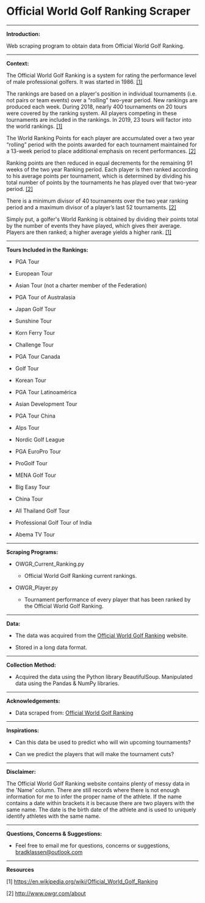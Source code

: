 # Official World Golf Ranking Scraper
***

**Introduction:**

Web scraping program to obtain data from Official World Golf Ranking.
***

**Context:**

The Official World Golf Ranking is a system for rating the performance level of male professional golfers. It was started in 1986. [[1]](https://en.wikipedia.org/wiki/Official_World_Golf_Ranking)

The rankings are based on a player's position in individual tournaments (i.e. not pairs or team events) over a "rolling" two-year period. New rankings are produced each week. During 2018, nearly 400 tournaments on 20 tours were covered by the ranking system. All players competing in these tournaments are included in the rankings. In 2019, 23 tours will factor into the world rankings. [[1]](https://en.wikipedia.org/wiki/Official_World_Golf_Ranking)

The World Ranking Points for each player are accumulated over a two year “rolling” period with the points awarded for each tournament maintained for a 13-week period to place additional emphasis on recent performances. [[2]](http://www.owgr.com/about)

Ranking points are then reduced in equal decrements for the remaining 91 weeks of the two year Ranking period. Each player is then ranked according to his average points per tournament, which is determined by dividing his total number of points by the tournaments he has played over that two-year period. [[2]](http://www.owgr.com/about)

There is a minimum divisor of 40 tournaments over the two year ranking period and a maximum divisor of a player’s last 52 tournaments. [[2]](http://www.owgr.com/about)

Simply put, a golfer's World Ranking is obtained by dividing their points total by the number of events they have played, which gives their average. Players are then ranked; a higher average yields a higher rank. [[1]](https://en.wikipedia.org/wiki/Official_World_Golf_Ranking)
***

**Tours Included in the Rankings:**

- PGA Tour

- European Tour

- Asian Tour (not a charter member of the Federation)

- PGA Tour of Australasia

- Japan Golf Tour

- Sunshine Tour

- Korn Ferry Tour

- Challenge Tour

- PGA Tour Canada

- Golf Tour

- Korean Tour

- PGA Tour Latinoamérica

- Asian Development Tour

- PGA Tour China

- Alps Tour

- Nordic Golf League

- PGA EuroPro Tour

- ProGolf Tour

- MENA Golf Tour

- Big Easy Tour

- China Tour

- All Thailand Golf Tour

- Professional Golf Tour of India

- Abema TV Tour
***

**Scraping Programs:**

- OWGR_Current_Ranking.py

   - Official World Golf Ranking current rankings.

- OWGR_Player.py

   - Tournament performance of every player that has been ranked by the Official World Golf Ranking.
***

**Data:**

- The data was acquired from the [Official World Golf Ranking](http://www.owgr.com/ranking) website.

- Stored in a long data format.

***

**Collection Method:**

- Acquired the data using the Python library BeautifulSoup. Manipulated data using the Pandas & NumPy libraries.
***

**Acknowledgements:**

- Data scraped from: [Official World Golf Ranking](http://www.owgr.com/ranking)
***

**Inspirations:**

- Can this data be used to predict who will win upcoming tournaments?

- Can we predict the players that will make the tournament cuts?
***

**Disclaimer:**

The Official World Golf Ranking website contains plenty of messy data in the 'Name' column. There are still records where there is not enough information for me to infer the proper name of the athlete. If the name contains a date within brackets it is because there are two players with the same name. The date is the birth date of the athlete and is used to uniquely identify athletes with the same name.
***

**Questions, Concerns & Suggestions:**

- Feel free to email me for questions, concerns or suggestions, bradklassen@outlook.com
***

**Resources**

[1] https://en.wikipedia.org/wiki/Official_World_Golf_Ranking


[2] http://www.owgr.com/about

